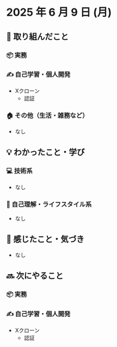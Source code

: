 # 2025 年 6 月 9 日 (月)

## 🔨 取り組んだこと
### 📦 実務
### ✍️ 自己学習・個人開発
  - Xクローン
    - 認証
### 🏠 その他（生活・雑務など）
  - なし

## 💡 わかったこと・学び
### 💻 技術系
- なし

### 🧘 自己理解・ライフスタイル系
- なし

## 💭 感じたこと・気づき
- なし

## 🔜 次にやること
### 📦 実務
### ✍️ 自己学習・個人開発
  - Xクローン
    - 認証